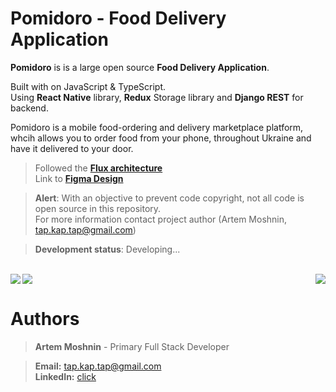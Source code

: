 # Pomidoro - Food Delivery Application 


**Pomidoro** is is a large open source **Food Delivery Application**.


Built with on JavaScript & TypeScript. <br>
Using **React Native** library, **Redux** Storage library and **Django REST** for backend.

Pomidoro is a mobile food-ordering and delivery marketplace platform, whcih allows you to order food from your phone, throughout Ukraine  and have it delivered to your door.
</br>
> Followed the [**Flux architecture**](https://facebook.github.io/flux/) </br>
> Link to [**Figma Design**](https://www.figma.com/file/KSX7LiudPz1ZrbsrcmIFpA/FoodDeliveryApp)


> **Alert**: With an objective to prevent code copyright, not all code is open source in this repository. </br>
> For more information contact project author (Artem Moshnin, tap.kap.tap@gmail.com)

> **Development status**: Developing...
</br>
<img src="https://user-images.githubusercontent.com/62706319/84562206-f5bdc680-ad52-11ea-8544-d652ed9e8906.PNG" align="left"/>
<img src="https://user-images.githubusercontent.com/62706319/84562253-53521300-ad53-11ea-84c2-0c2a251b3a6f.PNG" align="right"/>
<img src="https://user-images.githubusercontent.com/62706319/84562294-c52a5c80-ad53-11ea-8ef9-6a3d62807bbe.PNG" align="center"/>
 

 



 
# Authors

> **Artem Moshnin** - Primary Full Stack Developer </br>

> **Email:** tap.kap.tap@gmail.com </br> **LinkedIn:** [click](https://www.linkedin.com/in/artem77/)

</br>
